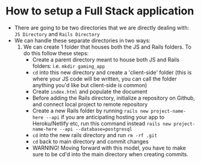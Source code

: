 # How to setup a Full Stack application

- There are going to be two directories that we are directly dealing with: `JS Directory` and `Rails Directory`
- We can handle these separate directories in two ways:
    1. We can create 1 folder that houses both the JS and Rails folders. To do this follow these steps:
        - Create a parent directory meant to house both JS and Rails folders: i.e. `mkdir gaming_app`
        - `cd` into this new directory and create a 'client-side' folder (this is where your JS code will be written, you can call the folder anything you'd like but client-side is common)
        - Create `index.html` and populate the document 
        - Before adding the Rails directory, initialize a repository on Github, and connect local project to remote repository 
        - Create a new Rails folder by running `rails new project-name-here --api` if you are anticipating hosting your app to Heroku/Netlify etc, run this command instead `rails new project-name-here --api --database=postgresql`
        - `cd` into the new rails directory and run `rm -rf .git`
        - `cd` back to main directory and commit changes
        - WARNING! Moving forward with this model, you have to make sure to be cd'd into the main directory when creating commits. 